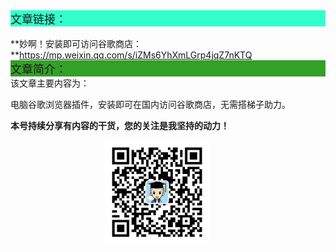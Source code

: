 <div style="background-color:#33ffcc;font-size:18px">文章链接：</div>
<br/>**妙啊！安装即可访问谷歌商店：**<a href="https://mp.weixin.qq.com/s/iZMs6YhXmLGrp4jqZ7nKTQ" target="_blank" >https://mp.weixin.qq.com/s/iZMs6YhXmLGrp4jqZ7nKTQ</a>



<div style="background-color:RGB(52,160,40);font-size:18px">文章简介：</div>
该文章主要内容为：

电脑谷歌浏览器插件，安装即可在国内访问谷歌商店，无需搭梯子助力。

**本号持续分享有内容的干货，您的关注是我坚持的动力！** 

<img src="./_assets/clip_image002.jpg" style="width:33%;margin-left:30%" />

